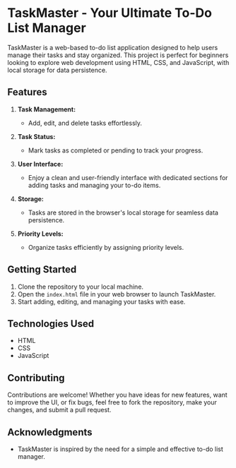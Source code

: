 # TaskMaster - Your Ultimate To-Do List Manager

TaskMaster is a web-based to-do list application designed to help users manage their tasks and stay organized. This project is perfect for beginners looking to explore web development using HTML, CSS, and JavaScript, with local storage for data persistence.

## Features

1. **Task Management:**
   - Add, edit, and delete tasks effortlessly.

2. **Task Status:**
   - Mark tasks as completed or pending to track your progress.

3. **User Interface:**
   - Enjoy a clean and user-friendly interface with dedicated sections for adding tasks and managing your to-do items.

4. **Storage:**
   - Tasks are stored in the browser's local storage for seamless data persistence.

5. **Priority Levels:**
   - Organize tasks efficiently by assigning priority levels.

## Getting Started

1. Clone the repository to your local machine.
2. Open the `index.html` file in your web browser to launch TaskMaster.
3. Start adding, editing, and managing your tasks with ease.

## Technologies Used

- HTML
- CSS
- JavaScript

## Contributing

Contributions are welcome! Whether you have ideas for new features, want to improve the UI, or fix bugs, feel free to fork the repository, make your changes, and submit a pull request.

## Acknowledgments

- TaskMaster is inspired by the need for a simple and effective to-do list manager.
